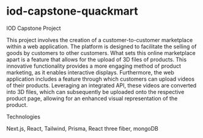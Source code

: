 # iod-capstone-quackmart
IOD Capstone Project 

This project involves the creation of a customer-to-customer marketplace within a web application. The platform is designed to facilitate the selling of goods by customers to other customers. What sets this online marketplace apart is a feature that allows for the upload of 3D files of products. This innovative functionality provides a more engaging method of product marketing, as it enables interactive displays. Furthermore, the web application includes a feature through which customers can upload videos of their products. Leveraging an integrated API, these videos are converted into 3D files, which can subsequently be uploaded onto the respective product page, allowing for an enhanced visual representation of the product.

Technologies

Next.js, React, Tailwind, Prisma, React three fiber, mongoDB
